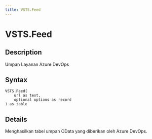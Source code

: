 ```yaml
---
title: VSTS.Feed
---
```


# VSTS.Feed


## Description

Umpan Layanan Azure DevOps


## Syntax

```powerquery
VSTS.Feed(
    url as text,
    optional options as record
) as table
```


## Details

Menghasilkan tabel umpan OData yang diberikan oleh Azure DevOps.


